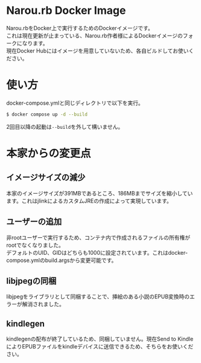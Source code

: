 # Narou.rb Docker Image

Narou.rbをDocker上で実行するためのDockerイメージです。  
これは現在更新が止まっている、Narou.rb作者様によるDockerイメージのフォークになります。  
現在Docker Hubにはイメージを用意していないため、各自ビルドしてお使いください。

# 使い方
docker-compose.ymlと同じディレクトリで以下を実行。
```sh
$ docker compose up -d --build
```
2回目以降の起動は```--build```を外して構いません。

# 本家からの変更点

## イメージサイズの減少
本家のイメージサイズが391MBであるところ、186MBまでサイズを縮小しています。これはjlinkによるカスタムJREの作成によって実現しています。

## ユーザーの追加
非rootユーザーで実行するため、コンテナ内で作成されるファイルの所有権がrootでなくなりました。  
デフォルトのUID、GIDはどちらも1000に設定されています。これはdocker-compose.ymlのbuild.argsから変更可能です。

## libjpegの同梱
libjpegをライブラリとして同梱することで、挿絵のある小説のEPUB変換時のエラーが解消されました。

## kindlegen
kindlegenの配布が終了しているため、同梱していません。現在Send to KindleによりEPUBファイルをkindleデバイスに送信できるため、そちらをお使いください。